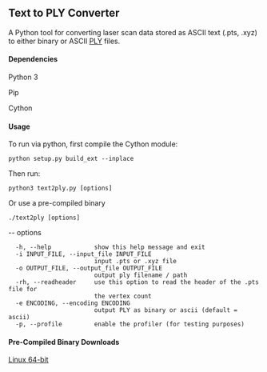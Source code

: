 ## Text to PLY Converter
A Python tool for converting laser scan data stored as ASCII text (.pts, .xyz) to either binary or ASCII [PLY](http://paulbourke.net/dataformats/ply/) files.

#### Dependencies
Python 3

Pip

Cython
#### Usage

To run via python, first compile the Cython module:

`python setup.py build_ext --inplace`

Then run:

`python3 text2ply.py [options]`

Or use a pre-compiled binary

`./text2ply [options]`

-- options

```
  -h, --help            show this help message and exit
  -i INPUT_FILE, --input_file INPUT_FILE
                        input .pts or .xyz file
  -o OUTPUT_FILE, --output_file OUTPUT_FILE
                        output ply filename / path
  -rh, --readheader     use this option to read the header of the .pts file for
                        the vertex count
  -e ENCODING, --encoding ENCODING
                        output PLY as binary or ascii (default = ascii)
  -p, --profile         enable the profiler (for testing purposes)
```

#### Pre-Compiled Binary Downloads
[Linux 64-bit](https://github.com/rochester-rcl/rcl-text2ply/releases/download/v0.1-alpha/text2ply)
